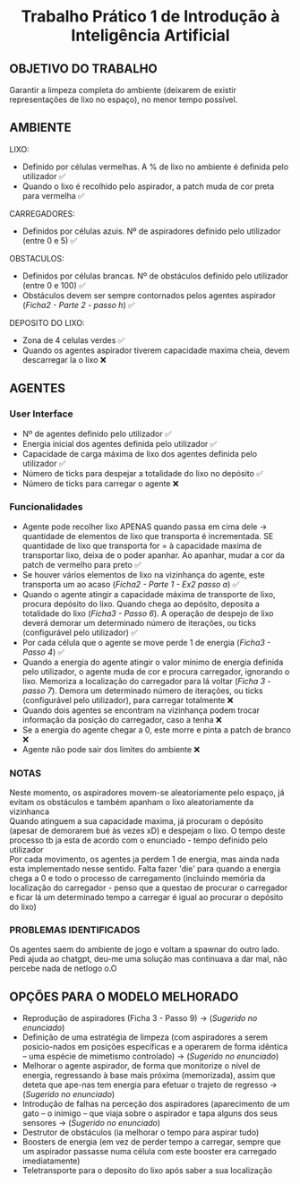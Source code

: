 # <div align="center">Trabalho Prático 1 de Introdução à Inteligência Artificial </div>  

## OBJETIVO DO TRABALHO
Garantir a limpeza completa do ambiente (deixarem de existir representações de lixo no espaço), no menor tempo possível.

## AMBIENTE
LIXO: 
- Definido por células vermelhas. A % de lixo no ambiente é definida pelo utilizador ✅
- Quando o lixo é recolhido pelo aspirador, a patch muda de cor preta para vermelha ✅

CARREGADORES:
- Definidos por células azuis. Nº de aspiradores definido pelo utilizador (entre 0 e 5) ✅

OBSTACULOS:
- Definidos por células brancas. Nº de obstáculos definido pelo utilizador (entre 0 e 100) ✅
- Obstáculos devem ser sempre contornados pelos agentes aspirador (_Ficha2 - Parte 2 - passo h_) ✅

DEPOSITO DO LIXO:
- Zona de 4 celulas verdes ✅
- Quando os agentes aspirador tiverem capacidade maxima cheia, devem descarregar la o lixo ❌




## AGENTES
### User Interface
- Nº de agentes definido pelo utilizador ✅
- Energia inicial dos agentes definida pelo utilizador ✅
- Capacidade de carga máxima de lixo dos agentes definida pelo utilizador ✅
- Número de ticks para despejar a totalidade do lixo no depósito ✅
- Número de ticks para carregar o agente ❌

### Funcionalidades
- Agente pode recolher lixo APENAS quando passa em cima dele -> quantidade de elementos de lixo que transporta é incrementada. SE quantidade de lixo que transporta for = à capacidade maxima de transportar lixo, deixa de o poder apanhar. Ao apanhar, mudar a cor da patch de vermelho para preto ✅
- Se houver vários elementos de lixo na vizinhança do agente, este transporta um ao acaso (_Ficha2 - Parte 1 - Ex2 passo a_) ✅
- Quando o agente atingir a capacidade máxima de transporte de lixo, procura depósito do lixo. Quando chega ao depósito, deposita a totalidade do lixo (_Ficha3 - Passo 6_). A operação de despejo de lixo deverá demorar um determinado número de iterações, ou ticks (configurável pelo utilizador) ✅
- Por cada célula que o agente se move perde 1 de energia  (_Ficha3 - Passo 4_) ✅
- Quando a energia do agente atingir o valor mínimo de energia definida pelo utilizador, o agente muda de cor e procura carregador, ignorando o lixo. Memoriza a localização do carregador para lá voltar (_Ficha 3 - passo 7_). Demora um determinado número de iterações, ou ticks (configurável pelo utilizador), para carregar totalmente ❌
- Quando dois agentes se encontram na vizinhança podem trocar informação da posição do carregador, caso a tenha ❌
- Se a energia do agente chegar a 0, este morre e pinta a patch de branco ❌
- Agente não pode sair dos limites do ambiente ❌


### NOTAS
Neste momento, os aspiradores movem-se aleatoriamente pelo espaço, já evitam os obstáculos e também apanham o lixo aleatoriamente da vizinhanca</br>
Quando atinguem a sua capacidade maxima, já procuram o depósito (apesar de demorarem bué às vezes xD) e despejam o lixo. O tempo deste processo tb ja esta de acordo com o enunciado - tempo definido pelo utilizador</br>
Por cada movimento, os agentes ja perdem 1 de energia, mas ainda nada esta implementado nesse sentido. Falta fazer 'die' para quando a energia chega a 0 e todo o processo de carregamento (incluindo memória da localização do carregador - penso que a questao de procurar o carregador e ficar lá um determinado tempo a carregar é igual ao procurar o depósito do lixo)

### PROBLEMAS IDENTIFICADOS
Os agentes saem do ambiente de jogo e voltam a spawnar do outro lado. Pedi ajuda ao chatgpt, deu-me uma solução mas continuava a dar mal, não percebe nada de netlogo o.O

## OPÇÕES PARA O MODELO MELHORADO
- Reprodução de aspiradores (Ficha 3 - Passo 9) -> (_Sugerido no enunciado_)
- Definição de uma estratégia de limpeza (com aspiradores a serem posicio-nados em posições específicas e a operarem de forma idêntica – uma espécie de mimetismo controlado) -> (_Sugerido no enunciado_)
- Melhorar o agente aspirador, de forma que monitorize o nível de energia, regressando à base mais próxima (memorizada), assim que deteta que ape-nas tem energia para efetuar o trajeto de regresso -> (_Sugerido no enunciado_)
- Introdução de falhas na perceção dos aspiradores (aparecimento de um gato – o inimigo – que viaja sobre o aspirador e tapa alguns dos seus sensores -> (_Sugerido no enunciado_)
- Destrutor de obstáculos (ia melhorar o tempo para aspirar tudo)
- Boosters de energia (em vez de perder tempo a carregar, sempre que um aspirador passasse numa célula com este booster era carregado imediatamente)
- Teletransporte para o deposito do lixo após saber a sua localização




